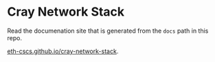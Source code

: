 # Cray Network Stack

Read the documenation site that is generated from the `docs` path in this repo.

[eth-cscs.github.io/cray-network-stack](https://eth-cscs.github.io/cray-network-stack/).
